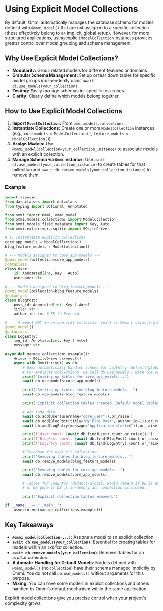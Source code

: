# Using Explicit Model Collections

By default, Ommi automatically manages the database schema for models defined with `@ommi_model()` that are not assigned to a specific collection (these effectively belong to an implicit, global setup). However, for more structured applications, using explicit `ModelCollection` instances provides greater control over model grouping and schema management.

## Why Use Explicit Model Collections?

*   **Modularity:** Group related models for different features or domains.
*   **Granular Schema Management:** Set up or tear down tables for specific model groups independently using `await db.use_models(your_collection)`.
*   **Testing:** Easily manage schemas for specific test suites.
*   **Clarity:** Clearly define which models belong together.

## How to Use Explicit Model Collections

1.  **Import `ModelCollection`:** From `ommi.models.collections`.
2.  **Instantiate Collections:** Create one or more `ModelCollection` instances (e.g., `core_models = ModelCollection()`, `feature_models = ModelCollection()`).
3.  **Assign Models:** Use `@ommi_model(collection=your_collection_instance)` to associate models with an explicit collection.
4.  **Manage Schema via `Ommi` instance:** Use `await db.use_models(your_collection_instance)` to create tables for that collection and `await db.remove_models(your_collection_instance)` to remove them.

### Example

```python
import asyncio
from dataclasses import dataclass
from typing import Optional, Annotated

from ommi import Ommi, ommi_model
from ommi.models.collections import ModelCollection
from ommi.models.field_metadata import Key, Auto
from ommi.ext.drivers.sqlite import SQLiteDriver

# 1. Instantiate explicit collections
core_app_models = ModelCollection()
blog_feature_models = ModelCollection()

# --- Models assigned to core_app_models ---
@ommi_model(collection=core_app_models)
@dataclass
class User:
    id: Annotated[int, Key | Auto]
    username: str

# --- Models assigned to blog_feature_models ---
@ommi_model(collection=blog_feature_models)
@dataclass
class BlogPost:
    post_id: Annotated[int, Key | Auto]
    title: str
    author_id: int # FK to User.id

# --- A model NOT in an explicit collection (part of Ommi's default/global setup) ---
@ommi_model()
@dataclass
class LogEntry:
    log_id: Annotated[int, Key | Auto]
    message: str

async def manage_collections_example():
    driver = SQLiteDriver.connect()
    async with Ommi(driver) as db:
        # Ommi automatically handles schema for LogEntry (default/global setup)
        # For explicit collections, we call db.use_models() with the collection:
        print("Setting up tables for core_app_models...")
        await db.use_models(core_app_models)

        print("Setting up tables for blog_feature_models...")
        await db.use_models(blog_feature_models)

        print("Explicit collection tables created. Default model tables (LogEntry) managed automatically.")

        # Add some data
        await db.add(User(username="core_user")).or_raise()
        await db.add(BlogPost(title="My Blog Post", author_id=1)).or_raise() # Assuming User ID 1 exists
        await db.add(LogEntry(message="Application started")).or_raise()

        print(f"User count: {await db.find(User).count.or_raise()}")
        print(f"BlogPost count: {await db.find(BlogPost).count.or_raise()}")
        print(f"LogEntry count: {await db.find(LogEntry).count.or_raise()}")

        # Teardown for explicit collections
        print("Removing tables for blog_feature_models...")
        await db.remove_models(blog_feature_models)

        print("Removing tables for core_app_models...")
        await db.remove_models(core_app_models)

        # Tables for LogEntry (default/global) would remain if DB is persistent,
        # or be gone if DB is in-memory and connection is closed.

        print("Explicit collection tables removed.")

if __name__ == "__main__":
    asyncio.run(manage_collections_example())
```

## Key Takeaways

*   **`@ommi_model(collection=...)`**: Assigns a model to an explicit collection.
*   **`await db.use_models(your_collection)`**: Essential for creating tables for models within an *explicit* collection.
*   **`await db.remove_models(your_collection)`**: Removes tables for an *explicit* collection.
*   **Automatic Handling for Default Models**: Models defined with `@ommi_model()` (no `collection`) have their schema managed implicitly by Ommi. You do *not* call `db.use_models()` without arguments for this purpose.
*   **Mixing**: You can have some models in explicit collections and others handled by Ommi's default mechanism within the same application.

Explicit model collections give you precise control when your project's complexity grows. 